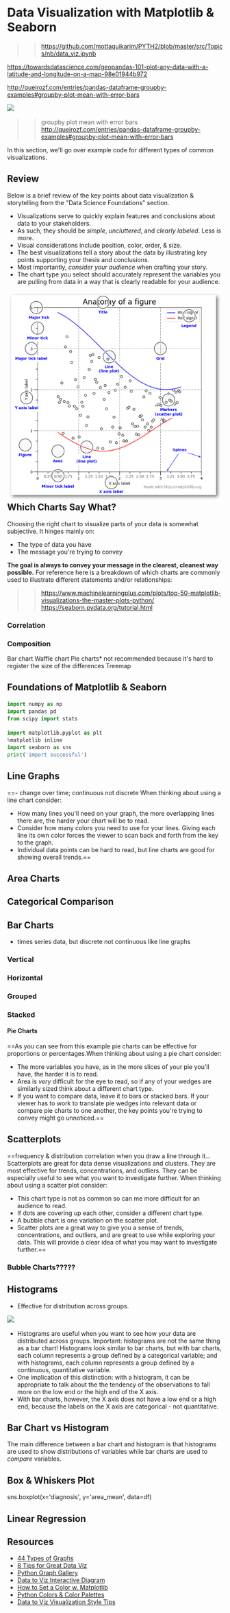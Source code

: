 # Data Visualization with Matplotlib & Seaborn

>> https://github.com/mottaquikarim/PYTH2/blob/master/src/Topics/nb/data_viz.ipynb

https://towardsdatascience.com/geopandas-101-plot-any-data-with-a-latitude-and-longitude-on-a-map-98e01944b972

http://queirozf.com/entries/pandas-dataframe-groupby-examples#groupby-plot-mean-with-error-bars

![](https://s3.amazonaws.com/ga-instruction/assets/python-fundamentals/chart_types.png)


>>groupby plot mean with error bars
http://queirozf.com/entries/pandas-dataframe-groupby-examples#groupby-plot-mean-with-error-bars

In this section, we'll go over example code for different types of common visualizations.

## Review

Below is a brief review of the key points about data visualization & storytelling from the "Data Science Foundations" section.

* Visualizations serve to quickly explain features and conclusions about data to your stakeholders.
* As such, they should be *simple*, *uncluttered*, and *clearly labeled*. Less is more.
* Visual considerations include position, color, order, & size.
* The best visualizations tell a story about the data by illustrating key points supporting your thesis and conclusions.
* Most importantly, *consider your audience* when crafting your story.
* The chart type you select should accurately represent the variables you are pulling from data in a way that is clearly readable for your audience.

<img src="../images/plot_elements.png" style="margin: 0 auto; float: right;"/>

## Which Charts Say What?

Choosing the right chart to visualize parts of your data is somewhat subjective. It hinges mainly on:
* The type of data you have
* The message you're trying to convey

**The goal is always to convey your message in the clearest, cleanest way possible.** For reference here is a breakdown of which charts are commonly used to illustrate different statements and/or relationships:


>>https://www.machinelearningplus.com/plots/top-50-matplotlib-visualizations-the-master-plots-python/
>>https://seaborn.pydata.org/tutorial.html

### 



### Correlation


### Composition

Bar chart
Waffle chart
Pie charts* not recommended because it's hard to register the size of the differences
Treemap


## Foundations of Matplotlib & Seaborn

```python
import numpy as np
import pandas pd
from scipy import stats

import matplotlib.pyplot as plt
%matplotlib inline
import seaborn as sns
print('import successful')
```


## Line Graphs
==- change over time; continuous not discrete
When thinking about using a line chart consider:
- How many lines you'll need on your graph, the more overlapping lines there are, the harder your chart will be to read.
- Consider how many colors you need to use for your lines. Giving each line its own color forces the viewer to scan back and forth from the key to the graph.
- Individual data points can be hard to read, but line charts are good for showing overall trends.==

## Area Charts


## Categorical Comparison

## Bar Charts
- times series data, but discrete not continuous like line graphs

### Vertical

### Horizontal

### Grouped

### Stacked

#### Pie Charts

==As you can see from this example pie charts can be effective for proportions or percentages.When thinking about using a pie chart consider:
- The more variables you have, as in the more slices of your pie you'll have, the harder it is to read.
- Area is _very_ difficult for the eye to read, so if any of your wedges are similarly sized think about a different chart type.
- If you want to compare data, leave it to bars or stacked bars. If your viewer has to work to translate pie wedges into relevant data or compare pie charts to one another, the key points you're trying to convey might go unnoticed.==

## Scatterplots
==frequency & distribution
correlation when you draw a line through it...
Scatterplots are great for data dense visualizations and clusters. They are most effective for trends, concentrations, and outliers. They can be especially useful to see what you want to investigate further.
When thinking about using a scatter plot consider:
- This chart type is not as common so can me more difficult for an audience to read.
- If dots are covering up each other, consider a different chart type.
- A bubble chart is one variation on the scatter plot.
- Scatter plots are a great way to give you a sense of trends, concentrations, and outliers, and are great to use while exploring your data. This will provide a clear idea of what you may want to investigate further.==

### Bubble Charts?????

## Histograms

- Effective for distribution across groups.

![](https://s3.amazonaws.com/ga-instruction/assets/python-fundamentals/histogram.png)

- Histograms are useful when you want to see how your data are distributed across groups. Important: histograms are not the same thing as a bar chart! Histograms look similar to bar charts, but with bar charts, each column represents a group defined by a categorical variable; and with histograms, each column represents a group defined by a continuous, quantitative variable.
- One implication of this distinction: with a histogram, it can be appropriate to talk about the the tendency of the observations to fall more on the low end or the high end of the X axis.
- With bar charts, however, the X axis does not have a low end or a high end; because the labels on the X axis are categorical - not quantitative.

## Bar Chart vs Histogram

The main difference between a bar chart and histogram is that histograms are used to show distributions of variables while bar charts are used to _compare_ variables.




## Box & Whiskers Plot

sns.boxplot(x='diagnosis', y='area_mean', data=df)


## Linear Regression






## Resources

* [44 Types of Graphs](https://visme.co/blog/types-of-graphs/)
* [8 Tips for Great Data Viz](https://www.gooddata.com/blog/8-ways-turn-good-data-great-visualizations)
* [Python Graph Gallery](https://python-graph-gallery.com/)
* [Data to Viz Interactive Diagram](https://www.data-to-viz.com/#explore)
* [How to Set a Color w. Matplotlib](https://python-graph-gallery.com/196-select-one-color-with-matplotlib/)
* [Python Colors & Color Palettes](https://python-graph-gallery.com/python-colors/)
* [Data to Viz Visualization Style Tips](https://www.data-to-viz.com/caveats.html)
